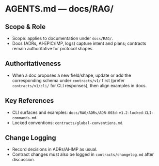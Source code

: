 # AGENTS.md — docs/RAG/

## Scope & Role
- Scope: applies to documentation under `docs/RAG/`.
- Docs (ADRs, AI‑EPIC/IMP, logs) capture intent and plans; contracts remain authoritative for protocol shapes.

## Authoritativeness
- When a doc proposes a new field/shape, update or add the corresponding schema under `contracts/v1/` first (prefer `contracts/v1/cli/` for CLI responses), then align examples in docs.

## Key References
- CLI surfaces and examples: `docs/RAG/ADRs/ADR-003d-v1.2-locked-CLI-commands.md`.
- Locked conventions: `contracts/global-conventions.md`.

## Change Logging
- Record decisions in ADRs/AI‑IMP as usual.
- Contract changes must also be logged in `contracts/changelog.md` after discussion.

